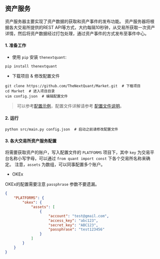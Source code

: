 
## 资产服务

资产服务器主要实现了资产数据的获取和资产事件的发布功能。
资产服务器将根据各大交易所提供的REST API等方式，大约每隔10秒钟，从交易所获取一次资产详情，然后将资产数据经过打包处理，通过资产事件的方式发布至事件中心。


#### 1. 准备工作

- 使用 `pip` 安装 `thenextquant`:
```text
pip install thenextquant
```

- 下载项目 & 修改配置文件
```text
git clone https://github.com/TheNextQuant/Market.git  # 下载项目
cd Market  # 进入项目目录
vim config.json  # 编辑配置文件
```
> 可以参考[配置示例](config.json)，配置文件详解请参考 [配置文件说明](https://github.com/TheNextQuant/thenextquant/blob/master/docs/configure/README.md)。

#### 2. 运行

```text
python src/main.py config.json  # 启动之前请修改配置文件
```

#### 3. 各大交易所资产服务配置

将需要获取资产的账户，写入配置文件的 `PLATFORMS` 项目下，其中 `key` 为交易平台名称小写字母，可以通过 `from quant import const` 下各个交易所名称来确定。
注意，`assets` 为数组，可以同事配置多个账户。

- OKEx

OKEx的配置需要注意 `passphrase` 参数不要遗漏。
```json
{
    "PLATFORMS": {
        "okex": {
            "assets": [
                {
                    "account": "test@gmail.com",
                    "access_key": "abc123",
                    "secret_key": "ABC123",
                    "passphrase": "test123456"
                }
            ]
        }
    }
}
```

